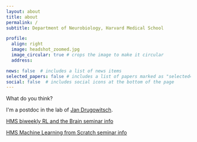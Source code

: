 ```yaml
---
layout: about
title: about
permalink: /
subtitle: Department of Neurobiology, Harvard Medical School

profile:
  align: right
  image: headshot_zoomed.jpg
  image_circular: true # crops the image to make it circular
  address: 

news: false  # includes a list of news items
selected_papers: false # includes a list of papers marked as "selected={true}"
social: false  # includes social icons at the bottom of the page
---
```






What do you think?

I'm a postdoc in the lab of [Jan Drugowitsch](https://drugowitschlab.hms.harvard.edu/). 



[HMS biweekly RL and the Brain seminar info](https://www.rlandthebrain.com/hms_seminar)

[HMS Machine Learning from Scratch seminar info](https://github.com/DrugowitschLab/ML-from-scratch-seminar)